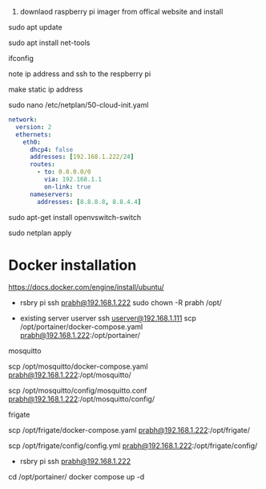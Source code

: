 1. downlaod raspberry pi imager from offical website and install

sudo apt update

sudo apt install net-tools

ifconfig

note ip address and ssh to the respberry pi

make static ip address

sudo nano /etc/netplan/50-cloud-init.yaml

```yaml
network:
  version: 2
  ethernets:
    eth0:
      dhcp4: false
      addresses: [192.168.1.222/24]
      routes:
        - to: 0.0.0.0/0
          via: 192.168.1.1
          on-link: true
      nameservers:
        addresses: [8.8.8.8, 8.8.4.4]

```

sudo apt-get install openvswitch-switch

sudo netplan apply




# Docker installation 

https://docs.docker.com/engine/install/ubuntu/


- rsbry pi
ssh prabh@192.168.1.222
sudo chown -R prabh /opt/

- existing server userver
ssh userver@192.168.1.111
scp /opt/portainer/docker-compose.yaml prabh@192.168.1.222:/opt/portainer/

 mosquitto

scp /opt/mosquitto/docker-compose.yaml prabh@192.168.1.222:/opt/mosquitto/

scp /opt/mosquitto/config/mosquitto.conf prabh@192.168.1.222:/opt/mosquitto/config/


frigate 

scp /opt/frigate/docker-compose.yaml prabh@192.168.1.222:/opt/frigate/

scp /opt/frigate/config/config.yml prabh@192.168.1.222:/opt/frigate/config/


- rsbry pi
ssh prabh@192.168.1.222

cd /opt/portainer/
docker compose up -d


